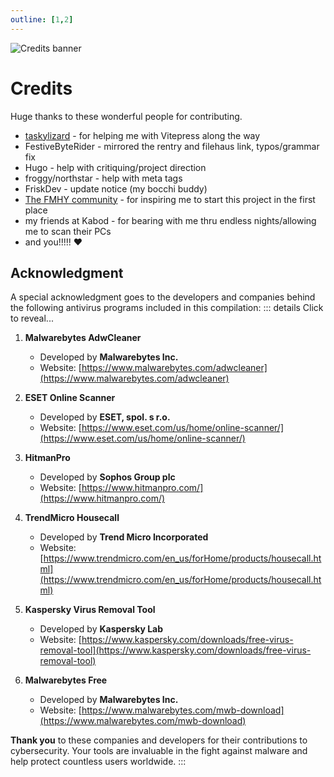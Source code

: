 ```yaml
---
outline: [1,2]
---
```

![Credits banner](/banner_credits.png)

# Credits

Huge thanks to these wonderful people for contributing.
- [taskylizard](https://github.com/taskylizard) - for helping me with Vitepress along the way
- FestiveByteRider - mirrored the rentry and filehaus link, typos/grammar fix
- Hugo - help with critiquing/project direction
- froggy/northstar - help with meta tags
- FriskDev - update notice (my bocchi buddy)
- [The FMHY community](https://discord.gg/5W9QJKuPkD) - for inspiring me to start this project in the first place
- my friends at Kabod - for bearing with me thru endless nights/allowing me to scan their PCs
- and you!!!!! ❤

## Acknowledgment
A special acknowledgment goes to the developers and companies behind the following antivirus programs included in this compilation:
::: details Click to reveal...
1. **Malwarebytes AdwCleaner**
   - Developed by **Malwarebytes Inc.**
   - Website: [https://www.malwarebytes.com/adwcleaner](https://www.malwarebytes.com/adwcleaner)

2. **ESET Online Scanner**
   - Developed by **ESET, spol. s r.o.**
   - Website: [https://www.eset.com/us/home/online-scanner/](https://www.eset.com/us/home/online-scanner/)

3. **HitmanPro**
   - Developed by **Sophos Group plc**
   - Website: [https://www.hitmanpro.com/](https://www.hitmanpro.com/)

4. **TrendMicro Housecall**
   - Developed by **Trend Micro Incorporated**
   - Website: [https://www.trendmicro.com/en_us/forHome/products/housecall.html](https://www.trendmicro.com/en_us/forHome/products/housecall.html)

5. **Kaspersky Virus Removal Tool**
   - Developed by **Kaspersky Lab**
   - Website: [https://www.kaspersky.com/downloads/free-virus-removal-tool](https://www.kaspersky.com/downloads/free-virus-removal-tool)

6. **Malwarebytes Free**
   - Developed by **Malwarebytes Inc.**
   - Website: [https://www.malwarebytes.com/mwb-download](https://www.malwarebytes.com/mwb-download)

**Thank you** to these companies and developers for their contributions to cybersecurity. Your tools are invaluable in the fight against malware and help protect countless users worldwide.
:::